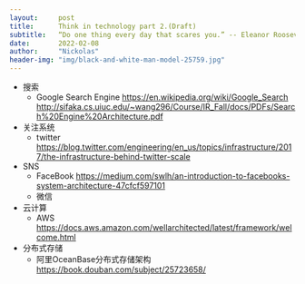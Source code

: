 ```yaml
---
layout:     post
title:      Think in technology part 2.(Draft)
subtitle:   “Do one thing every day that scares you.” -- Eleanor Roosevelt
date:       2022-02-08
author:     "Nickolas"
header-img: "img/black-and-white-man-model-25759.jpg"
---
```


* 搜索
  * Google Search Engine 
    https://en.wikipedia.org/wiki/Google_Search 
    http://sifaka.cs.uiuc.edu/~wang296/Course/IR_Fall/docs/PDFs/Search%20Engine%20Architecture.pdf
* 关注系统
  * twitter 
    https://blog.twitter.com/engineering/en_us/topics/infrastructure/2017/the-infrastructure-behind-twitter-scale
* SNS
  * FaceBook 
    https://medium.com/swlh/an-introduction-to-facebooks-system-architecture-47cfcf597101
  * 微信
* 云计算 
  * AWS https://docs.aws.amazon.com/wellarchitected/latest/framework/welcome.html
* 分布式存储
  * 阿里OceanBase分布式存储架构 
    https://book.douban.com/subject/25723658/